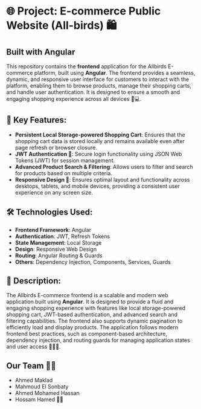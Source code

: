 
# 🌐 Project: E-commerce Public Website (All-birds) 🛍️
## Built with Angular

This repository contains the **frontend** application for the Allbirds E-commerce platform, built using **Angular**. The frontend provides a seamless, dynamic, and responsive user interface for customers to interact with the platform, enabling them to browse products, manage their shopping carts, and handle user authentication. It is designed to ensure a smooth and engaging shopping experience across all devices 📱💻.

## 🚀 Key Features:
- **Persistent Local Storage-powered Shopping Cart**: Ensures that the shopping cart data is stored locally and remains available even after page refresh or browser closure.
- **JWT Authentication 🔑**: Secure login functionality using JSON Web Tokens (JWT) for session management.
- **Advanced Product Search & Filtering**: Allows users to filter and search for products based on multiple criteria.
- **Responsive Design 📐**: Ensures optimal layout and functionality across desktops, tablets, and mobile devices, providing a consistent user experience on any screen size.

## 🛠️ Technologies Used:
- **Frontend Framework**: Angular
- **Authentication**: JWT, Refresh Tokens
- **State Management**: Local Storage
- **Design**: Responsive Web Design
- **Routing**: Angular Routing & Guards
- **Others**: Dependency Injection, Components, Services, Guards

## 💬 Description:
The Allbirds E-commerce frontend is a scalable and modern web application built using **Angular**. It is designed to provide a fluid and engaging shopping experience with features like local storage-powered shopping cart, JWT-based authentication, and advanced search and filtering capabilities. The frontend also supports dynamic pagination to efficiently load and display products. The application follows modern frontend best practices, such as component-based architecture, dependency injection, and routing guards for managing application states and user access 🚀👨‍💻.

## Our Team 🙌💼
- Ahmed Maklad
- Mahmoud El Sonbaty
- Ahmed Mohamed Hassan
- Hossam Hamed 🙌💼
